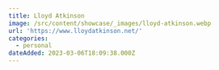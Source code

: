 ```yaml
---
title: Lloyd Atkinson
image: /src/content/showcase/_images/lloyd-atkinson.webp
url: 'https://www.lloydatkinson.net/'
categories:
  - personal
dateAdded: 2023-03-06T18:09:38.000Z
---
```


